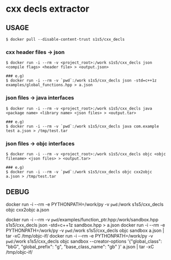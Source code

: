 # cxx decls extractor

## USAGE

``` shell
$ docker pull --disable-content-trust s1s5/cxx_decls
```

### cxx header files -> json
``` shell
$ docker run -i --rm -v <project_root>:/work s1s5/cxx_decls json <compile flags> <header file> > <output.json>

### e.g)
$ docker run -i --rm -v `pwd`:/work s1s5/cxx_decls json -std=c++1z examples/global_functions.hpp > a.json
```


### json files -> java interfaces

``` shell
$ docker run -i --rm -v <project_root>:/work s1s5/cxx_decls java <package name> <library name> <json files> > <output.tar>

### e.g)
$ docker run -i --rm -v `pwd`:/work s1s5/cxx_decls java com.example test a.json > /tmp/test.tar
```

### json files -> objc interfaces

``` shell
$ docker run -i --rm -v <project_root>:/work s1s5/cxx_decls objc <objc filename> <json files> > <output.tar>

### e.g)
$ docker run -i --rm -v `pwd`:/work s1s5/cxx_decls objc cxx2objc a.json > /tmp/test.tar
```


## DEBUG
docker run -i --rm -e PYTHONPATH=/work/py -v `pwd`:/work s1s5/cxx_decls objc cxx2objc a.json


docker run -i --rm -v `pwd`/examples/function_ptr.hpp:/work/sandbox.hpp s1s5/cxx_decls json -std=c++1z sandbox.hpp > a.json
docker run -i --rm -e PYTHONPATH=/work/py -v `pwd`:/work s1s5/cxx_decls objc sandbox a.json | tar -xC /tmp/objc-if/
docker run -i --rm -e PYTHONPATH=/work/py -v `pwd`:/work s1s5/cxx_decls objc sandbox  --creator-options '{"global_class": "bbG", "global_prefix": "g", "base_class_name": "gb" }' a.json | tar -xC /tmp/objc-if/

